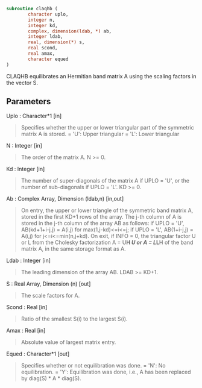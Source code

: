 ```fortran
subroutine claqhb (
		character uplo,
		integer n,
		integer kd,
		complex, dimension(ldab, *) ab,
		integer ldab,
		real, dimension(*) s,
		real scond,
		real amax,
		character equed
)
```

 CLAQHB equilibrates an Hermitian band matrix A using the scaling
 factors in the vector S.

## Parameters
Uplo : Character*1 [in]
> Specifies whether the upper or lower triangular part of the
> symmetric matrix A is stored.
> = 'U':  Upper triangular
> = 'L':  Lower triangular

N : Integer [in]
> The order of the matrix A.  N >= 0.

Kd : Integer [in]
> The number of super-diagonals of the matrix A if UPLO = 'U',
> or the number of sub-diagonals if UPLO = 'L'.  KD >= 0.

Ab : Complex Array, Dimension (ldab,n) [in,out]
> On entry, the upper or lower triangle of the symmetric band
> matrix A, stored in the first KD+1 rows of the array.  The
> j-th column of A is stored in the j-th column of the array AB
> as follows:
> if UPLO = 'U', AB(kd+1+i-j,j) = A(i,j) for max(1,j-kd)<=i<=j;
> if UPLO = 'L', AB(1+i-j,j)    = A(i,j) for j<=i<=min(n,j+kd).
> On exit, if INFO = 0, the triangular factor U or L from the
> Cholesky factorization A = U**H *U or A = L*L**H of the band
> matrix A, in the same storage format as A.

Ldab : Integer [in]
> The leading dimension of the array AB.  LDAB >= KD+1.

S : Real Array, Dimension (n) [out]
> The scale factors for A.

Scond : Real [in]
> Ratio of the smallest S(i) to the largest S(i).

Amax : Real [in]
> Absolute value of largest matrix entry.

Equed : Character*1 [out]
> Specifies whether or not equilibration was done.
> = 'N':  No equilibration.
> = 'Y':  Equilibration was done, i.e., A has been replaced by
> diag(S) * A * diag(S).

